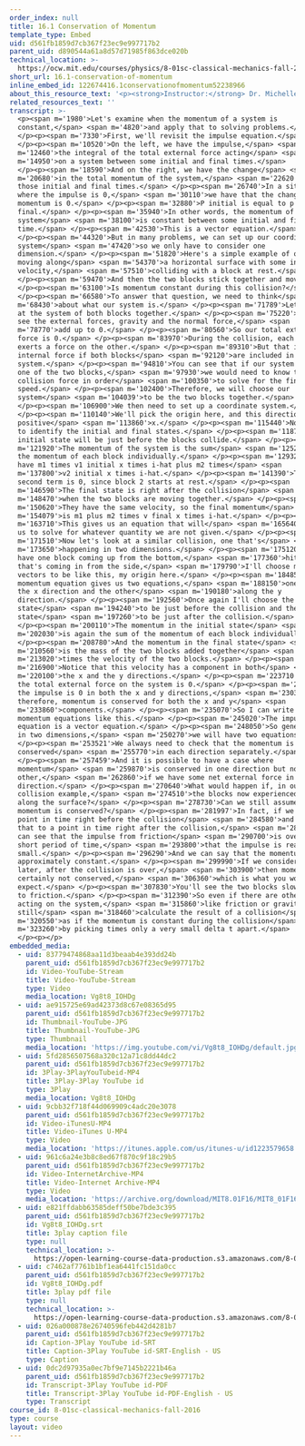 ```yaml
---
order_index: null
title: 16.1 Conservation of Momentum
template_type: Embed
uid: d561fb1859d7cb367f23ec9e997717b2
parent_uid: d890544a61a8d57d71985f863dce020b
technical_location: >-
  https://ocw.mit.edu/courses/physics/8-01sc-classical-mechanics-fall-2016/week-5-momentum-and-impulse/16.1-conservation-of-momentum/16.1-conservation-of-momentum
short_url: 16.1-conservation-of-momentum
inline_embed_id: 122674416.1conservationofmomentum52238966
about_this_resource_text: '<p><strong>Instructor:</strong> Dr. Michelle Tomasik</p>'
related_resources_text: ''
transcript: >-
  <p><span m='1980'>Let's examine when the momentum of a system is
  constant,</span> <span m='4820'>and apply that to solving problems.</span>
  </p><p><span m='7330'>First, we'll revisit the impulse equation.</span>
  </p><p><span m='10520'>On the left, we have the impulse,</span> <span
  m='12460'>the integral of the total external force acting</span> <span
  m='14950'>on a system between some initial and final times.</span>
  </p><p><span m='18590'>And on the right, we have the change</span> <span
  m='20680'>in the total momentum of the system,</span> <span m='22620'>between
  those initial and final times.</span> </p><p><span m='26740'>In a situation
  where the impulse is 0,</span> <span m='30110'>we have that the change in the
  momentum is 0.</span> </p><p><span m='32880'>P initial is equal to p
  final.</span> </p><p><span m='35940'>In other words, the momentum of the
  system</span> <span m='38100'>is constant between some initial and final
  time.</span> </p><p><span m='42530'>This is a vector equation.</span>
  </p><p><span m='44320'>But in many problems, we can set up our coordinate
  system</span> <span m='47420'>so we only have to consider one
  dimension.</span> </p><p><span m='51820'>Here's a simple example of one block
  moving along</span> <span m='54370'>a horizontal surface with some initial
  velocity,</span> <span m='57510'>colliding with a block at rest.</span>
  </p><p><span m='59470'>And then the two blocks stick together and move.</span>
  </p><p><span m='63100'>Is momentum constant during this collision?</span>
  </p><p><span m='66580'>To answer that question, we need to think</span> <span
  m='68430'>about what our system is.</span> </p><p><span m='71789'>Let's look
  at the system of both blocks together.</span> </p><p><span m='75220'>We can
  see the external forces, gravity and the normal force,</span> <span
  m='78770'>add up to 0.</span> </p><p><span m='80560'>So our total external
  force is 0.</span> </p><p><span m='83970'>During the collision, each block
  exerts a force on the other.</span> </p><p><span m='89310'>But that is an
  internal force if both blocks</span> <span m='92120'>are included in our
  system.</span> </p><p><span m='94810'>You can see that if our system was just
  one of the two blocks,</span> <span m='97930'>we would need to know the
  collision force in order</span> <span m='100350'>to solve for the final
  speed.</span> </p><p><span m='102400'>Therefore, we will choose our
  system</span> <span m='104039'>to be the two blocks together.</span>
  </p><p><span m='106900'>We then need to set up a coordinate system.</span>
  </p><p><span m='110140'>We'll pick the origin here, and this direction to be
  positive</span> <span m='113860'>x.</span> </p><p><span m='115440'>Now we need
  to identify the initial and final states.</span> </p><p><span m='118750'>Our
  initial state will be just before the blocks collide.</span> </p><p><span
  m='121920'>The momentum of the system is the sum</span> <span m='125280'>of
  the momentum of each block individually.</span> </p><p><span m='129320'>We
  have m1 times v1 initial x times i-hat plus m2 times</span> <span
  m='137800'>v2 initial x times i-hat.</span> </p><p><span m='141390'>This
  second term is 0, since block 2 starts at rest.</span> </p><p><span
  m='146590'>The final state is right after the collision</span> <span
  m='148470'>when the two blocks are moving together.</span> </p><p><span
  m='150620'>They have the same velocity, so the final momentum</span> <span
  m='154079'>is m1 plus m2 times v final x times i-hat.</span> </p><p><span
  m='163710'>This gives us an equation that will</span> <span m='165640'>allow
  us to solve for whatever quantity we are not given.</span> </p><p><span
  m='171510'>Now let's look at a similar collision, one that's</span> <span
  m='173650'>happening in two dimensions.</span> </p><p><span m='175120'>If we
  have one block coming up from the bottom,</span> <span m='177360'>hitting one
  that's coming in from the side,</span> <span m='179790'>I'll choose my unit
  vectors to be like this, my origin here.</span> </p><p><span m='184850'>The
  momentum equation gives us two equations,</span> <span m='188150'>one along
  the x direction and the other</span> <span m='190180'>along the y
  direction.</span> </p><p><span m='192560'>Once again I'll choose the initial
  state</span> <span m='194240'>to be just before the collision and the final
  state</span> <span m='197260'>to be just after the collision.</span>
  </p><p><span m='200110'>The momentum in the initial state</span> <span
  m='202030'>is again the sum of the momentum of each block individually.</span>
  </p><p><span m='208780'>And the momentum in the final state</span> <span
  m='210560'>is the mass of the two blocks added together</span> <span
  m='213020'>times the velocity of the two blocks.</span> </p><p><span
  m='216900'>Notice that this velocity has a component in both</span> <span
  m='220100'>the x and the y directions.</span> </p><p><span m='223710'>Again
  the total external force on the system is 0.</span> </p><p><span m='227920'>So
  the impulse is 0 in both the x and y directions,</span> <span m='230360'>and
  therefore, momentum is conserved for both the x and y</span> <span
  m='233860'>components.</span> </p><p><span m='235070'>So I can write my two
  momentum equations like this.</span> </p><p><span m='245020'>The impulse
  equation is a vector equation.</span> </p><p><span m='248050'>So generically,
  in two dimensions,</span> <span m='250270'>we will have two equations.</span>
  </p><p><span m='253521'>We always need to check that the momentum is
  conserved</span> <span m='255770'>in each direction separately.</span>
  </p><p><span m='257459'>And it is possible to have a case where
  momentum</span> <span m='259870'>is conserved in one direction but not the
  other,</span> <span m='262860'>if we have some net external force in one
  direction.</span> </p><p><span m='270640'>What would happen if, in our 1d
  collision example,</span> <span m='274510'>the blocks now experienced friction
  along the surface?</span> </p><p><span m='278730'>Can we still assume that the
  momentum is conserved?</span> </p><p><span m='281997'>In fact, if we pick a
  point in time right before the collision</span> <span m='284580'>and compare
  that to a point in time right after the collision,</span> <span m='287640'>we
  can see that the impulse from friction</span> <span m='290700'>is over such a
  short period of time,</span> <span m='293800'>that the impulse is really
  small.</span> </p><p><span m='296290'>And we can say that the momentum is
  approximately constant.</span> </p><p><span m='299990'>If we consider times
  later, after the collision is over,</span> <span m='303900'>then momentum is
  certainly not conserved,</span> <span m='306360'>which is what you would
  expect.</span> </p><p><span m='307830'>You'll see the two blocks slow down due
  to friction.</span> </p><p><span m='312390'>So even if there are other forces
  acting on the system,</span> <span m='315860'>like friction or gravity, we can
  still</span> <span m='318460'>calculate the result of a collision</span> <span
  m='320550'>as if the momentum is constant during the collision</span> <span
  m='323260'>by picking times only a very small delta t apart.</span>
  </p><p></p>
embedded_media:
  - uid: 83779474868aa11d3beaab4e393dd24b
    parent_uid: d561fb1859d7cb367f23ec9e997717b2
    id: Video-YouTube-Stream
    title: Video-YouTube-Stream
    type: Video
    media_location: Vg8t8_IOHDg
  - uid: ae915725e69ad42373d8c67e08365d95
    parent_uid: d561fb1859d7cb367f23ec9e997717b2
    id: Thumbnail-YouTube-JPG
    title: Thumbnail-YouTube-JPG
    type: Thumbnail
    media_location: 'https://img.youtube.com/vi/Vg8t8_IOHDg/default.jpg'
  - uid: 5fd2856507568a320c12a71c8dd44dc2
    parent_uid: d561fb1859d7cb367f23ec9e997717b2
    id: 3Play-3PlayYouTubeid-MP4
    title: 3Play-3Play YouTube id
    type: 3Play
    media_location: Vg8t8_IOHDg
  - uid: 9cbb32f718f44d069909c4adc20e3078
    parent_uid: d561fb1859d7cb367f23ec9e997717b2
    id: Video-iTunesU-MP4
    title: Video-iTunes U-MP4
    type: Video
    media_location: 'https://itunes.apple.com/us/itunes-u/id1223579658'
  - uid: 961c6a24e3b8c8ed67f870c9f18c29b5
    parent_uid: d561fb1859d7cb367f23ec9e997717b2
    id: Video-InternetArchive-MP4
    title: Video-Internet Archive-MP4
    type: Video
    media_location: 'https://archive.org/download/MIT8.01F16/MIT8_01F16_L16v01_360p.mp4'
  - uid: e821ffdabb63585deff50be7bde3c395
    parent_uid: d561fb1859d7cb367f23ec9e997717b2
    id: Vg8t8_IOHDg.srt
    title: 3play caption file
    type: null
    technical_location: >-
      https://open-learning-course-data-production.s3.amazonaws.com/8-01sc-classical-mechanics-fall-2016/e821ffdabb63585deff50be7bde3c395_Vg8t8_IOHDg.srt
  - uid: c7462af7761b1bf1ea6441fc151da0cc
    parent_uid: d561fb1859d7cb367f23ec9e997717b2
    id: Vg8t8_IOHDg.pdf
    title: 3play pdf file
    type: null
    technical_location: >-
      https://open-learning-course-data-production.s3.amazonaws.com/8-01sc-classical-mechanics-fall-2016/c7462af7761b1bf1ea6441fc151da0cc_Vg8t8_IOHDg.pdf
  - uid: 026a000878e26740596feb442d4281b7
    parent_uid: d561fb1859d7cb367f23ec9e997717b2
    id: Caption-3Play YouTube id-SRT
    title: Caption-3Play YouTube id-SRT-English - US
    type: Caption
  - uid: 0dc2d97935a0ec7bf9e7145b2221b46a
    parent_uid: d561fb1859d7cb367f23ec9e997717b2
    id: Transcript-3Play YouTube id-PDF
    title: Transcript-3Play YouTube id-PDF-English - US
    type: Transcript
course_id: 8-01sc-classical-mechanics-fall-2016
type: course
layout: video
---
```

